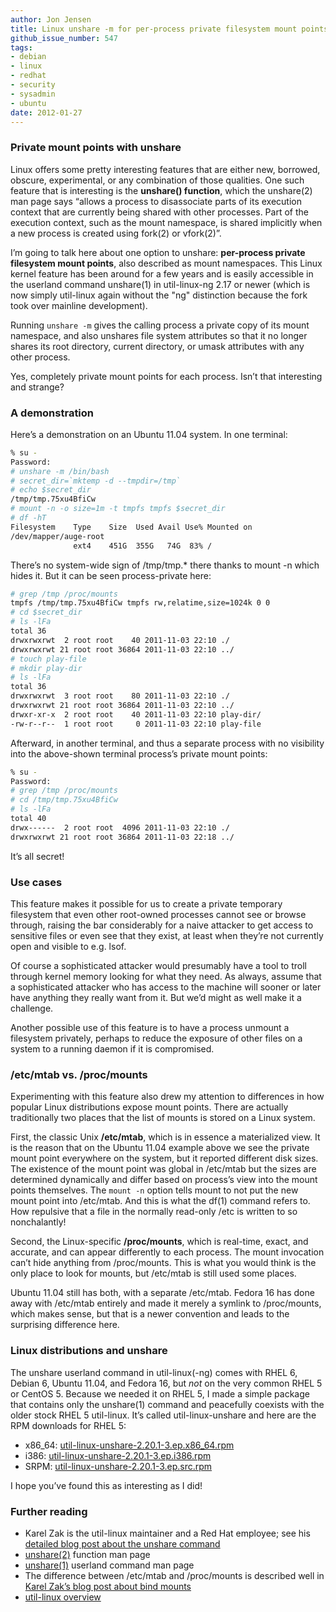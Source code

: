```yaml
---
author: Jon Jensen
title: Linux unshare -m for per-process private filesystem mount points
github_issue_number: 547
tags:
- debian
- linux
- redhat
- security
- sysadmin
- ubuntu
date: 2012-01-27
---
```


### Private mount points with unshare

Linux offers some pretty interesting features that are either new, borrowed, obscure, experimental, or any combination of those qualities. One such feature that is interesting is the **unshare() function**, which the unshare(2) man page says “allows a process to disassociate parts of its execution context that are currently being shared with other processes. Part of the execution context, such as the mount namespace, is shared implicitly when a new process is created using fork(2) or vfork(2)”.

I’m going to talk here about one option to unshare: **per-process private filesystem mount points**, also described as mount namespaces. This Linux kernel feature has been around for a few years and is easily accessible in the userland command unshare(1) in util-linux-ng 2.17 or newer (which is now simply util-linux again without the "ng" distinction because the fork took over mainline development).

Running `unshare -m` gives the calling process a private copy of its mount namespace, and also unshares file system attributes so that it no longer shares its root directory, current directory, or umask attributes with any other process.

Yes, completely private mount points for each process. Isn’t that interesting and strange?

### A demonstration

Here’s a demonstration on an Ubuntu 11.04 system. In one terminal:

```bash
% su -
Password:
# unshare -m /bin/bash
# secret_dir=`mktemp -d --tmpdir=/tmp`
# echo $secret_dir
/tmp/tmp.75xu4BfiCw
# mount -n -o size=1m -t tmpfs tmpfs $secret_dir
# df -hT
Filesystem    Type    Size  Used Avail Use% Mounted on
/dev/mapper/auge-root
              ext4    451G  355G   74G  83% /
```

There’s no system-wide sign of /tmp/tmp.* there thanks to mount -n which hides it. But it can be seen process-private here:

```bash
# grep /tmp /proc/mounts
tmpfs /tmp/tmp.75xu4BfiCw tmpfs rw,relatime,size=1024k 0 0
# cd $secret_dir
# ls -lFa
total 36
drwxrwxrwt  2 root root    40 2011-11-03 22:10 ./
drwxrwxrwt 21 root root 36864 2011-11-03 22:10 ../
# touch play-file
# mkdir play-dir
# ls -lFa
total 36
drwxrwxrwt  3 root root    80 2011-11-03 22:10 ./
drwxrwxrwt 21 root root 36864 2011-11-03 22:10 ../
drwxr-xr-x  2 root root    40 2011-11-03 22:10 play-dir/
-rw-r--r--  1 root root     0 2011-11-03 22:10 play-file
```

Afterward, in another terminal, and thus a separate process with no visibility into the above-shown terminal process’s private mount points:

```bash
% su -
Password:
# grep /tmp /proc/mounts
# cd /tmp/tmp.75xu4BfiCw
# ls -lFa
total 40
drwx------  2 root root  4096 2011-11-03 22:10 ./
drwxrwxrwt 21 root root 36864 2011-11-03 22:18 ../
```

It’s all secret!

### Use cases

This feature makes it possible for us to create a private temporary filesystem that even other root-owned processes cannot see or browse through, raising the bar considerably for a naive attacker to get access to sensitive files or even see that they exist, at least when they’re not currently open and visible to e.g. lsof.

Of course a sophisticated attacker would presumably have a tool to troll through kernel memory looking for what they need. As always, assume that a sophisticated attacker who has access to the machine will sooner or later have anything they really want from it. But we’d might as well make it a challenge.

Another possible use of this feature is to have a process unmount a filesystem privately, perhaps to reduce the exposure of other files on a system to a running daemon if it is compromised.

### /etc/mtab vs. /proc/mounts

Experimenting with this feature also drew my attention to differences in how popular Linux distributions expose mount points. There are actually traditionally two places that the list of mounts is stored on a Linux system.

First, the classic Unix **/etc/mtab**, which is in essence a materialized view. It is the reason that on the Ubuntu 11.04 example above we see the private mount point everywhere on the system, but it reported different disk sizes. The existence of the mount point was global in /etc/mtab but the sizes are determined dynamically and differ based on process’s view into the mount points themselves. The `mount -n` option tells mount to not put the new mount point into /etc/mtab. And this is what the df(1) command refers to. How repulsive that a file in the normally read-only /etc is written to so nonchalantly!

Second, the Linux-specific **/proc/mounts**, which is real-time, exact, and accurate, and can appear differently to each process. The mount invocation can’t hide anything from /proc/mounts. This is what you would think is the only place to look for mounts, but /etc/mtab is still used some places.

Ubuntu 11.04 still has both, with a separate /etc/mtab. Fedora 16 has done away with /etc/mtab entirely and made it merely a symlink to /proc/mounts, which makes sense, but that is a newer convention and leads to the surprising difference here.

### Linux distributions and unshare

The unshare userland command in util-linux(-ng) comes with RHEL 6, Debian 6, Ubuntu 11.04, and Fedora 16, but *not* on the very common RHEL 5 or CentOS 5. Because we needed it on RHEL 5, I made a simple package that contains only the unshare(1) command and peacefully coexists with the older stock RHEL 5 util-linux. It’s called util-linux-unshare and here are the RPM downloads for RHEL 5:

- x86_64: [util-linux-unshare-2.20.1-3.ep.x86_64.rpm](https://packages.endpointdev.com/rhel/5/os/x86_64/util-linux-unshare-2.20.1-3.ep.x86_64.rpm)
- i386: [util-linux-unshare-2.20.1-3.ep.i386.rpm](https://packages.endpointdev.com/rhel/5/os/i386/util-linux-unshare-2.20.1-3.ep.i386.rpm)
- SRPM: [util-linux-unshare-2.20.1-3.ep.src.rpm](https://packages.endpointdev.com/rhel/5/os/SRPMS/util-linux-unshare-2.20.1-3.ep.src.rpm)

I hope you’ve found this as interesting as I did!

### Further reading

- Karel Zak is the util-linux maintainer and a Red Hat employee; see his [detailed blog post about the unshare command](http://karelzak.blogspot.com/2009/12/unshare1.html)
- [unshare(2)](http://linux.die.net/man/2/unshare) function man page
- [unshare(1)](http://linux.die.net/man/1/unshare) userland command man page
- The difference between /etc/mtab and /proc/mounts is described well in [Karel Zak’s blog post about bind mounts ](http://karelzak.blogspot.com/2011/04/bind-mounts-mtab-and-read-only.html)
- [util-linux overview](http://en.wikipedia.org/wiki/Util-linux)
